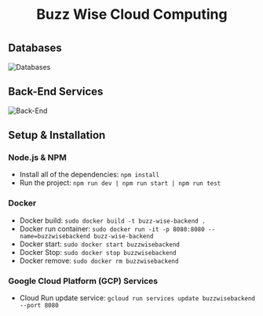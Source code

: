 <h1 align="center">Buzz Wise Cloud Computing<h1>

<h2>Databases</h2>

![Databases](https://github.com/BuzzWiseTeam/BuzzWiseCloudComputing/blob/main/public/images/Database.png)

<h2>Back-End Services</h2>

![Back-End](https://github.com/BuzzWiseTeam/BuzzWiseCloudComputing/blob/main/public/images/Back-End.png)

<h2>Setup & Installation</h2>

<h3>Node.js & NPM</h3>

- Install all of the dependencies: `npm install`
- Run the project: `npm run dev | npm run start | npm run test`

<h3>Docker</h3>

- Docker build: `sudo docker build -t buzz-wise-backend .`
- Docker run container: `sudo docker run -it -p 8080:8080 --name=buzzwisebackend buzz-wise-backend`
- Docker start: `sudo docker start buzzwisebackend`
- Docker Stop: `sudo docker stop buzzwisebackend`
- Docker remove: `sudo docker rm buzzwisebackend`

<h3>Google Cloud Platform (GCP) Services</h3>

- Cloud Run update service: `gcloud run services update buzzwisebackend --port 8080`
